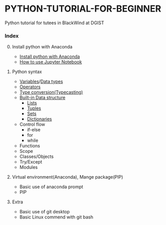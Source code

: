 # PYTHON-TUTORIAL-FOR-BEGINNER
Python tutorial for tutees in BlackWind at DGIST

### Index

0. Install python with Anaconda
   - [Install python with Anaconda](./0-Install-python-with-anaconda/Install-python-with-Anaconda.md)
   - [How to use Jupyter Notebook](./0-Install-python-with-anaconda/How-to-use-Jupyter-Notebook.md)

1. Python syntax

   - [Variables](./1-Python-syntax/Variables.md)/[Data types](./1-Python-syntax/Data-types.md)
   - [Operators](./1-Python-syntax/Operators.md)
   - [Type conversion(Typecasting)](./1-Python-syntax/Type-conversion(Typecasting).md)
   - [Built-in Data structure](./1-Python-syntax/Built-in-Data-structure.md)
     - [Lists](./1-Python-syntax/Lists.md)
     - [Tuples](./1-Python-syntax/Tuples.md)
     - [Sets](./1-Python-syntax/Sets.md)
     - [Dictionaries](./1-Python-syntax/Dictionaries.md)
   - Control flow
     - if-else
     - for
     - while
   - Functions
   - Scope
   - Classes/Objects
   - Try/Except
   - Modules



2. Virtual environment(Anaconda), Mange package(PIP)
   * Basic use of anaconda prompt
   * PIP 



3. Extra
   - Basic use of git desktop
   - Basic Linux commend with git bash



